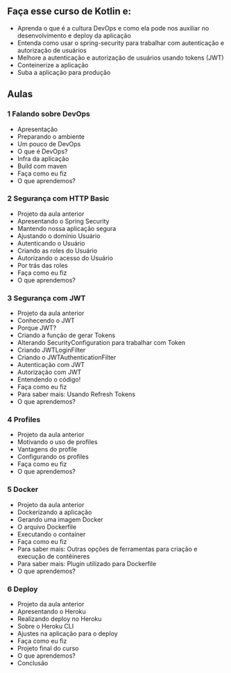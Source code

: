 ## Faça esse curso de Kotlin e:

- Aprenda o que é a cultura DevOps e como ela pode nos auxiliar no desenvolvimento e deploy da aplicação
- Entenda como usar o spring-security para trabalhar com autenticação e autorização de usuários
- Melhore a autenticação e autorização de usuários usando tokens (JWT)
- Conteinerize a aplicação
- Suba a aplicação para produção

## Aulas

### 1 Falando sobre DevOps
- Apresentação
- Preparando o ambiente
- Um pouco de DevOps
- O que é DevOps?
- Infra da aplicação
- Build com maven
- Faça como eu fiz
- O que aprendemos?
### 2 Segurança com HTTP Basic
- Projeto da aula anterior
- Apresentando o Spring Security
- Mantendo nossa aplicação segura
- Ajustando o domínio Usuário
- Autenticando o Usuário
- Criando as roles do Usuário
- Autorizando o acesso do Usuário
- Por trás das roles
- Faça como eu fiz
- O que aprendemos?
### 3 Segurança com JWT
- Projeto da aula anterior
- Conhecendo o JWT
- Porque JWT?
- Criando a função de gerar Tokens
- Alterando SecurityConfiguration para trabalhar com Token
- Criando JWTLoginFilter
- Criando o JWTAuthenticationFilter
- Autenticação com JWT
- Autorização com JWT
- Entendendo o código!
- Faça como eu fiz
- Para saber mais: Usando Refresh Tokens
- O que aprendemos?
### 4 Profiles
- Projeto da aula anterior
- Motivando o uso de profiles
- Vantagens do profile
- Configurando os profiles
- Faça como eu fiz
- O que aprendemos?
### 5 Docker
- Projeto da aula anterior
- Dockerizando a aplicação
- Gerando uma imagem Docker
- O arquivo Dockerfile
- Executando o container
- Faça como eu fiz
- Para saber mais: Outras opções de ferramentas para criação e execução de contêineres
- Para saber mais: Plugin utilizado para Dockerfile
- O que aprendemos?
### 6 Deploy
- Projeto da aula anterior
- Apresentando o Heroku
- Realizando deploy no Heroku
- Sobre o Heroku CLI
- Ajustes na aplicação para o deploy
- Faça como eu fiz
- Projeto final do curso
- O que aprendemos?
- Conclusão
